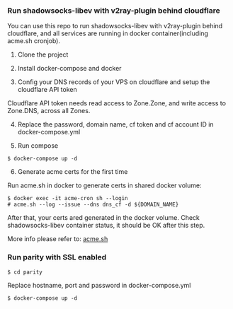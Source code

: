 ### Run shadowsocks-libev with v2ray-plugin behind cloudflare

You can use this repo to run shadowsocks-libev with v2ray-plugin behind cloudflare, and all services are running in docker container(including acme.sh cronjob).

1. Clone the project

2. Install docker-compose and docker

3. Config your DNS records of your VPS on cloudflare and setup the cloudflare API token

Cloudflare API token needs read access to Zone.Zone, and write access to Zone.DNS, across all Zones.

4. Replace the password, domain name, cf token and cf account ID in docker-compose.yml

5. Run compose
```
$ docker-compose up -d
```

6. Generate acme certs for the first time

Run acme.sh in docker to generate certs in shared docker volume:

```
$ docker exec -it acme-cron sh --login
# acme.sh --log --issue --dns dns_cf -d ${DOMAIN_NAME}
```

After that, your certs ared generated in the docker volume. Check shadowsocks-libev container status, it should be OK after this step.

More info please refer to: [acme.sh](https://github.com/Neilpang/acme.sh)


### Run parity with SSL enabled
```
$ cd parity
```

Replace hostname, port and password in docker-compose.yml

```
$ docker-compose up -d
```
